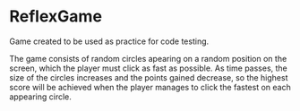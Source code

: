 # ReflexGame
Game created to be used as practice for code testing.

The game consists of random circles apearing on a random position on the screen, which the player must click as fast as possible.
As time passes, the size of the circles increases and the points gained decrease, so the highest score will be achieved when
the player manages to click the fastest on each appearing circle.
